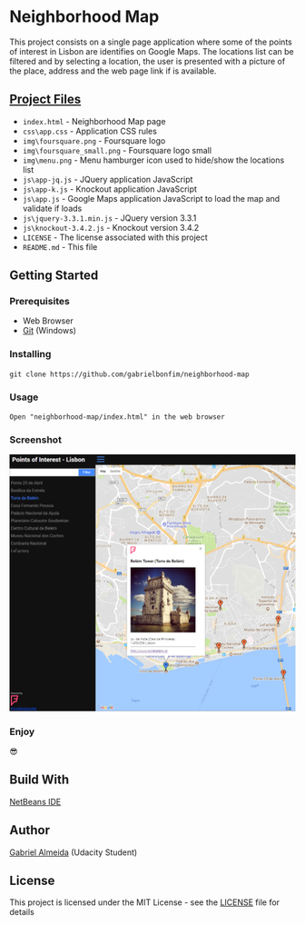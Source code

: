 # Neighborhood Map
This project consists on a single page application where some of the points of interest in Lisbon are identifies on Google Maps. The locations list can be filtered and by selecting a location, the user is presented with a picture of the place, address and the web page link if is available.

## [Project Files](https://github.com/gabrielbonfim/neighborhood-map)
- `index.html` - Neighborhood Map page
- `css\app.css` - Application CSS rules
- `img\foursquare.png` - Foursquare logo
- `img\foursquare_small.png` - Foursquare logo small
- `img\menu.png` - Menu hamburger icon used to hide/show the locations list
- `js\app-jq.js` - JQuery application JavaScript
- `js\app-k.js` - Knockout application JavaScript
- `js\app.js` - Google Maps application JavaScript to load the map and validate if loads
- `js\jquery-3.3.1.min.js` - JQuery version 3.3.1
- `js\knockout-3.4.2.js` - Knockout version 3.4.2
- `LICENSE` - The license associated with this project
- `README.md` - This file

## Getting Started
### Prerequisites
- Web Browser
- [Git](https://gitforwindows.org/) (Windows)

### Installing
```
git clone https://github.com/gabrielbonfim/neighborhood-map
```

### Usage
```
Open "neighborhood-map/index.html" in the web browser
```
### Screenshot
![image1](/img/app.png)

### Enjoy
&#128526;

## Build With
[NetBeans IDE](https://netbeans.org/)

## Author
[Gabriel Almeida](https://www.linkedin.com/in/gabriel-bonfim-almeida/) (Udacity Student)

## License
This project is licensed under the MIT License - see the [LICENSE](https://github.com/gabrielbonfim/movie-trailer-website/blob/master/LICENSE) file for details